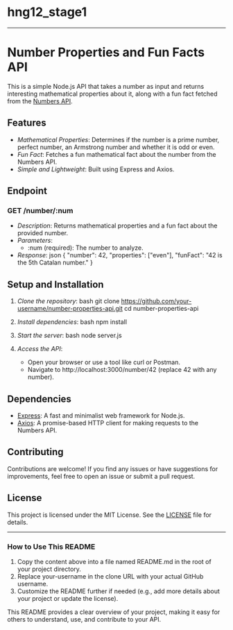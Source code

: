 # hng12_stage1

---

# Number Properties and Fun Facts API

This is a simple Node.js API that takes a number as input and returns interesting mathematical properties about it, along with a fun fact fetched from the [Numbers API](http://numbersapi.com/).

## Features
- *Mathematical Properties*: Determines if the number is a prime number, perfect number, an Armstrong number and whether it is odd or even.
- *Fun Fact*: Fetches a fun mathematical fact about the number from the Numbers API.
- *Simple and Lightweight*: Built using Express and Axios.

## Endpoint
### GET /number/:num
- *Description*: Returns mathematical properties and a fun fact about the provided number.
- *Parameters*:
  - :num (required): The number to analyze.
- *Response*:
  json
  {
    "number": 42,
    "properties": ["even"],
    "funFact": "42 is the 5th Catalan number."
  }
  

## Setup and Installation
1. *Clone the repository*:
   bash
   git clone https://github.com/your-username/number-properties-api.git
   cd number-properties-api
   

2. *Install dependencies*:
   bash
   npm install
   

3. *Start the server*:
   bash
   node server.js
   

4. *Access the API*:
   - Open your browser or use a tool like curl or Postman.
   - Navigate to http://localhost:3000/number/42 (replace 42 with any number).



## Dependencies
- [Express](https://expressjs.com/): A fast and minimalist web framework for Node.js.
- [Axios](https://axios-http.com/): A promise-based HTTP client for making requests to the Numbers API.

## Contributing
Contributions are welcome! If you find any issues or have suggestions for improvements, feel free to open an issue or submit a pull request.

## License
This project is licensed under the MIT License. See the [LICENSE](LICENSE) file for details.

---

### How to Use This README
1. Copy the content above into a file named README.md in the root of your project directory.
2. Replace your-username in the clone URL with your actual GitHub username.
3. Customize the README further if needed (e.g., add more details about your project or update the license).

This README provides a clear overview of your project, making it easy for others to understand, use, and contribute to your API.
  
